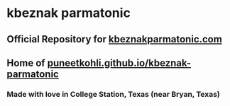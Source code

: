 # kbeznak parmatonic

## Official Repository for [kbeznakparmatonic.com](kbeznakparmatonic.com)

## Home of [puneetkohli.github.io/kbeznak-parmatonic](puneetkohli.github.io/kbeznak-parmatonic)

### Made with love in College Station, Texas (near Bryan, Texas)
